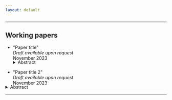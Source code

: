 ```yaml
---
layout: default
---
```


---

## Working papers
- "Paper title"    
_Draft available upon request_    
November 2023   
 
    <details>
	  		<summary style="margin-top: -1.3em; ">Abstract</summary>
	  		<p class="notice" style="margin-top:0 !important">
               This is the abstract of my paper.
            </p>
	</details>

- "Paper title 2"    
_Draft available upon request_    
November 2023   
<details>
    <summary style="margin-top: -1.3em; cursor: pointer;">Abstract</summary>
    <p class="notice" style="margin-top:0 !important">
        abstract 
    </p>
</details>




---
